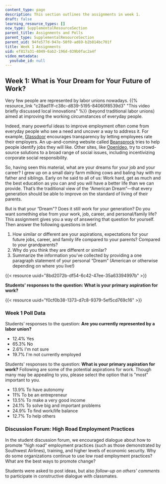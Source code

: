 ```yaml
---
content_type: page
description: This section outlines the assignments in week 1.
draft: false
learning_resource_types: []
ocw_type: SupplementalResourceSection
parent_title: Assignments and Polls
parent_type: SupplementalResourceSection
parent_uid: 94fe577d-947e-50f0-ad69-b2b814bc701f
title: Week 1 Assignments
uid: ef817a31-4049-6ab2-196d-039b0fac2a4f
video_metadata:
  youtube_id: null
---
```

## Week 1: What is Your Dream for Your Future of Work?

Very few people are represented by labor unions nowadays. {{% resource_link "c28ad11f-c38c-d839-5195-84060f8539d3" "This video briefly discussed local innovations" %}} (beyond traditional labor unions) aimed at improving the working circumstances of everyday people.

Indeed, many powerful ideas to improve employment often come from everyday people who see a need and uncover a way to address it. For example, [Glassdoor](http://www.glassdoor.com) encourages transparency by letting employees rate their employers. An up-and-coming website called [Beansprock](http://techcrunch.com/2015/02/04/mit-alums-launch-beansprock-an-ai-based-job-platform-for-finding-your-best-employer/) tries to help people identify jobs they will like. Other sites, like [OpenIdeo](https://openideo.com/), try to crowd-source solutions to a broad range of social issues, including incentivizing corporate social responsibility.

So, having seen this material, what are your dreams for your job and your career? I grew up on a small dairy farm milking cows and baling hay with my father and siblings. Early on he said to all of us: Work hard, get as much and the best education as you can and you will have a better life than we can provide. That’s the traditional view of the “American Dream”—that every generation should be able to improve on the standard of living of their parents.

But is that your “Dream"? Does it still work for your generation? Do you want something else from your work, job, career, and personal/family life? This assignment gives you a way of answering that question for yourself. Then answer the following questions in brief.

1. How similar or different are your aspirations, expectations for your future jobs, career, and family life compared to your parents? Compared to your grandparents?
2. Why do you think they are different or similar?
3. Summarize the information you’ve collected by providing a one paragraph statement of your personal “Dream” (American or otherwise depending on where you live!)

{{< resource uuid="8bd2072b-df54-6c42-47ee-35a63394997b" >}}

**Students' responses to the question: What is your primary aspiration for work?**

{{< resource uuid="f0cf0b38-1373-d7c8-9379-5ef5cd769c16" >}}

### Week 1 Poll Data

Students’ responses to the question: **Are you currently represented by a labor union?**

- 12.4% Yes
- 65.3% No
- 2.6% I'm not sure
- 19.7% I'm not currently employed

Students' responses to the question: **What is your primary aspiration for work?** Following are some of the potential aspirations for work. Though many may be appealing to you, please select the option that is "most" important to you.

- 13.9% To have autonomy
- 11% To be an entrepreneur
- 13.5% To make a very good income
- 24.1% To solve big and important problems
- 24.9% To find work/life balance
- 12.7% To help others

### Discussion Forum: High Road Employment Practices

In the student discussion forum, we encouraged dialogue about how to promote "high road" employment practices (such as those demonstrated by Southwest Airlines), training, and higher levels of economic security. Why do some organizations continue to use low road employment practices? What are the best ways to promote change?

Students were asked to post ideas, but also *follow-up on others' comments* to participate in constructive dialogue with classmates.